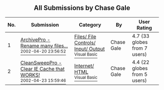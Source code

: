 ﻿<div align="center">

## All Submissions by Chase Gale

</div>

No.  | Submission | Category | By   | User Rating
---- | ---------- | -------- | ---- | -----------
1 | [ArchivePro \- Rename many files\.\.\.<br /><sup>2002-04-20 23:56:52</sup>](https://github.com/Planet-Source-Code/chase-gale-archivepro-rename-many-files__1-33994) | [Files/ File Controls/ Input/ Output<br /><sup>Visual Basic</sup>](../ByCategory/files-file-controls-input-output__1-3.md) | Chase Gale | 4.7 (33 globes from 7 users)
2 | [CleanSweepPro \- Clear IE Cache that WORKS\!<br /><sup>2002-04-23 15:59:46</sup>](https://github.com/Planet-Source-Code/chase-gale-cleansweeppro-clear-ie-cache-that-works__1-34075) | [Internet/ HTML<br /><sup>Visual Basic</sup>](../ByCategory/internet-html__1-34.md) | Chase Gale | 4.4 (22 globes from 5 users)

